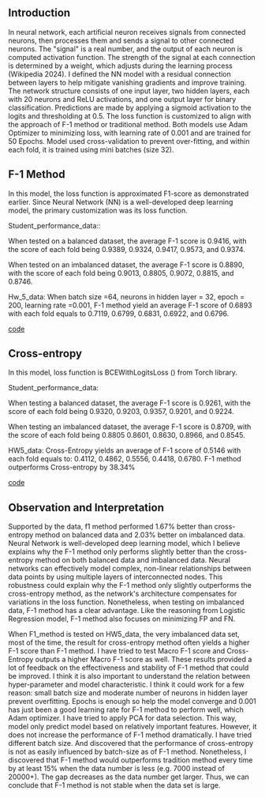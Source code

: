 ## Introduction

  In neural network, each artificial neuron receives signals from connected neurons, then processes them and sends a signal to other connected neurons. The "signal" is a real number, and the output of each neuron is computed activation function. The strength of the signal at each connection is determined by a weight, which adjusts during the learning process (Wikipedia 2024). I defined the NN model with a residual connection between layers to help mitigate vanishing gradients and improve training. The network structure consists of one input layer, two hidden layers, each with 20 neurons and ReLU activations, and one output layer for binary classification. Predictions are made by applying a sigmoid activation to the logits and thresholding at 0.5. The loss function is customized to align with the approach of F-1 method or traditional method. Both models use Adam Optimizer to minimizing loss, with learning rate of 0.001 and are trained for 50 Epochs. Model used cross-validation to prevent over-fitting, and within each fold, it is trained using mini batches (size 32). 
## F-1 Method

  In this model, the loss function is approximated F1-score as demonstrated earlier. Since Neural Network (NN) is a well-developed deep learning model, the primary customization was its loss function.  

Student_performance_data::

  When tested on a balanced dataset, the average F-1 score is 0.9416, with the score of each fold being 0.9389, 0.9324, 0.9417, 0.9573, and 0.9374.

  When tested on an imbalanced dataset, the average F-1 score is 0.8890, with the score of each fold being 0.9013, 0.8805, 0.9072, 0.8815, and 0.8746.

Hw_5_data:
When batch size =64, neurons in hidden layer = 32, epoch = 200, learning rate =0.001, F-1 method yield an average F-1 score of 0.6893 with each fold equals to 0.7119, 0.6799, 0.6831, 0.6922, and 0.6796. 

[code](Neural_Network_f1.py)

## Cross-entropy

  In this model, loss function is BCEWithLogitsLoss () from Torch library.

Student_performance_data:

  When testing a balanced dataset, the average F-1 score is 0.9261, with the score of each fold being 0.9320, 0.9203, 0.9357, 0.9201, and 0.9224.

  When testing an imbalanced dataset, the average F-1 score is 0.8709, with the score of each fold being 0.8805 0.8601, 0.8630, 0.8966, and 0.8545.
  
  HW5_data:
  Cross-Entropy yields an average of F-1 score of 0.5146 with each fold equals to: 0.4112, 0.4862, 0.5556, 0.4418, 0.6780. F-1 method outperforms Cross-entropy by 38.34%

  [code](Neural_network_cross_entropy_hw5.py)

## Observation and Interpretation

  Supported by the data, f1 method performed 1.67% better than cross-entropy method on balanced data and 2.03% better on imbalanced data. Neural Network is well-developed deep learning model, which I believe explains why the F-1 method only performs slightly better than the cross-entropy method on both balanced data and imbalanced data. Neural networks can effectively model complex, non-linear relationships between data points by using multiple layers of interconnected nodes. This robustness could explain why the F-1 method only slightly outperforms the cross-entropy method, as the network's architecture compensates for variations in the loss function. Nonetheless, when testing on imbalanced data, F-1 method has a clear advantage. Like the reasoning from Logistic Regression model, F-1 method also focuses on minimizing FP and FN. 

When F1_method is tested on HW5_data, the very imbalanced data set, most of the time, the result for cross-entropy method often yields a higher F-1 score than F-1 method. I have tried to test Macro F-1 score and Cross-Entropy outputs a higher Macro F-1 score as well. These results provided a lot of feedback on the effectiveness and stability of F-1 method that could be improved. I think it is also important to understand the relation between hyper-parameter and model characteristic. I think it could work for a few reason: small batch size and moderate number of neurons in hidden layer prevent overfitting. Epochs is enough so help the model converge and 0.001 has just been a good learning rate for F-1 method to perform well, which Adam optimizer.
I have tried to apply PCA for data selection. This way, model only predict model based on relatively important features. However, it does not increase the performance of F-1 method dramatically. I have tried different batch size. And discovered that the performance of cross-entropy is not as easily influenced by batch-size as of F-1 method. 
Nonetheless, I discovered that F-1 method would outperforms tradition method every time by at least 15% when the data number is less (e.g. 7000 instead of 20000+). The gap decreases as the data number get larger. Thus, we can conclude that F-1 method is not stable when the data set is large. 
